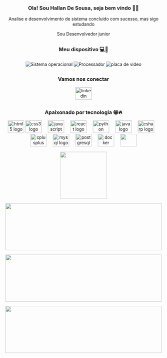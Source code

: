 <h3 align="center">Ola! Sou Hallan De Sousa, seja bem vindo 👋🙂</h3>



<p align="center"> Analise e desenvolvimento de sistema concluido com sucesso, mas sigo estudando </p>
<p align="center"> Sou Desenvolvedor junior </p>


<h2></h2>

<h3 align="center" >Meu dispositivo 💻🤖</h3>

###

<div align="center"> 
  
  ![Sistema operacional](https://img.shields.io/badge/Windows-Dell_G15-0078D6?style=for-the-badge&logo=windows&logoColor=white)
  ![Processador](https://img.shields.io/badge/Intel-Core_i5_11th-0071C5?style=for-the-badge&logo=intel&logoColor=white)
  ![placa de video](https://img.shields.io/badge/NVIDIA-RTX3050-76B900?style=for-the-badge&logo=nvidia&logoColor=white)
</div>

<h2></h2>

<div align="center">

<h3 align=center> Vamos nos conectar</h3>
<div align="center">
  <a href="https://www.linkedin.com/in/hallan-sousa/" target="_blank">
    <img src="https://raw.githubusercontent.com/maurodesouza/profile-readme-generator/master/src/assets/icons/social/linkedin/default.svg" width="52" height="40" alt="linkedin logo"  />
  </a>
</div>

<h2></h2>

<h3 align="center">Apaixonado por tecnologia 😁🔥</h3>



<div align="center">
  <img src="https://cdn.jsdelivr.net/gh/devicons/devicon/icons/html5/html5-original.svg" width="52" height="40" alt="html5 logo"  />
  <img src="https://cdn.jsdelivr.net/gh/devicons/devicon/icons/css3/css3-original.svg" width="52" height="40" alt="css3 logo"  />
  <img width="12" />
  <img src="https://cdn.jsdelivr.net/gh/devicons/devicon/icons/javascript/javascript-original.svg" width="52" height="40" alt="javascript logo"  />
  <img width="12" />
  <img src="https://cdn.jsdelivr.net/gh/devicons/devicon/icons/react/react-original.svg" width="52" height="40" alt="react logo"  />
  <img width="12" />
  <img src="https://cdn.jsdelivr.net/gh/devicons/devicon/icons/python/python-original.svg" width="52" height="40" alt="python logo"  />
  <img width="12" />
  <img src="https://cdn.jsdelivr.net/gh/devicons/devicon/icons/java/java-original.svg" width="52" height="40" alt="java logo"  />
  <img width="12" />
  <img src="https://cdn.jsdelivr.net/gh/devicons/devicon/icons/csharp/csharp-original.svg" width="52" height="40" alt="csharp logo"  />
  <img width="12" />
  <img src="https://cdn.jsdelivr.net/gh/devicons/devicon/icons/cplusplus/cplusplus-original.svg" width="52" height="40" alt="cplusplus logo"  />
  <img width="12" />
  <img src="https://cdn.jsdelivr.net/gh/devicons/devicon/icons/mysql/mysql-original.svg" width="52" height="40" alt="mysql logo"  />
  <img width="12" />
  <img src="https://cdn.jsdelivr.net/gh/devicons/devicon/icons/postgresql/postgresql-original.svg" width="52" height="40" alt="postgresql logo"  />
  <img width="12" />
  <img src="https://cdn.jsdelivr.net/gh/devicons/devicon/icons/docker/docker-original.svg" width="52" height="40" alt="docker logo"  />
  <img width="12" />
  <img src="https://cdn.jsdelivr.net/gh/devicons/devicon@latest/icons/amazonwebservices/amazonwebservices-plain-wordmark.svg" width="52" height="40 />
  <img width="12" />
</div>
<p></p>
<div align=center>
  <img align="center" height="150" src="https://media4.giphy.com/media/v1.Y2lkPTc5MGI3NjExbW01bHB6bTZ3aGNoZmFhd2J5dDNieGxmdHE2MnE1bWs2dmwxNDI4bCZlcD12MV9pbnRlcm5hbF9naWZfYnlfaWQmY3Q9Zw/bGgsc5mWoryfgKBx1u/giphy.webp">

</div>

<p></p>
<p></p>
<p></p>

<div align="center">
  <p> <img src=https://github-readme-stats.vercel.app/api?username=HallanBR&theme=blueberry&show_icons=true&hide_border=false&count_private=true height="150" width="500" /> </p>
  <p> <img src=https://github-readme-streak-stats.herokuapp.com/?user=HallanBR&theme=blueberry&hide_border=false height="150" width="500" /> </p>
  <p> <img src=https://github-readme-stats.vercel.app/api/top-langs/?username=HallanBR&theme=blueberry&show_icons=true&hide_border=false&layout=compact height="150" width="500" /> </p>
  

</div>


<br clear="both"> 

